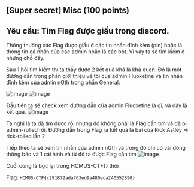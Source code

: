 
## [Super secret] Misc (100 points)

## Yêu cầu: Tìm Flag được giấu trong discord.

Thông thường các Flag được giấu ở các tin nhắn đính kèm (pin) hoặc là thông tin cá nhân của các admin hoặc là các bot. Vì vậy ta sẽ tìm kiếm ở những chỗ đấy.

Sau 1 hồi tìm kiếm thì ta thấy được 2 kết quả khá là khả quan.
Đó là một đường dẫn trong phần giới thiệu về tôi của admin Fluoxetine và tin nhắn đính kèm của admin nGth trong phần General:

![image](https://user-images.githubusercontent.com/87664370/168832639-64c525db-9789-4cb1-89d5-644f24e0c824.png)
![image](https://user-images.githubusercontent.com/87664370/168832675-f84149a7-55a4-4682-86c8-86a4fcb759dc.png)

Đầu tiên ta sẽ check xem đường dẫn của admin Fluoxetine là gì, và đây là kết quả.
![image](https://user-images.githubusercontent.com/87664370/168833593-2486f1a7-68fc-44c9-b5cd-ee713a8e674c.png)

Ta nghĩ là ta đã tìm được rồi nhưng đó không phải là Flag cần tìm và đã bị admin-rolled rồi. Đường dẫn trong Flag ra kết quả là bài của Rick Astley => rick-rolled lần 2

Tiếp theo ta sẽ xem tin nhắn của admin nGth và trong đó chỉ có vài dòng thông báo và 1 cái hình và từ đó ta được Flag cần tìm
![image](https://user-images.githubusercontent.com/87664370/168834785-e2f91992-b4fd-4867-9967-5518d5cb9a9f.png)

Cuối cùng là bọc lại trong HCMUS-CTF{} thôi 

Flag: `HCMUS-CTF{c291872ada763ed9a480eca240552890}`

